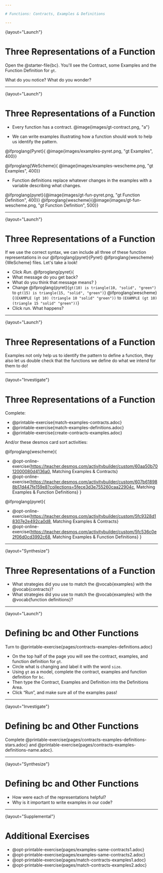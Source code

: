```yaml
---

# Functions: Contracts, Examples & Definitions

---
```

{layout="Launch"}
# Three Representations of a Function

Open the @starter-file{bc}. You'll see the Contract, some Examples and the Function Definition for `gt`.

What do you notice? What do you wonder?

---
{layout="Launch"}
# Three Representations of a Function

- Every function has a contract.
@image{images/gt-contract.png, "a"}

- We can write examples illustrating how a function should work to help us identify the pattern.

@ifproglang{Pyret}{
@image{images/examples-pyret.png, "gt Examples", 400}}

@ifproglang{WeScheme}{
@image{images/examples-wescheme.png, "gt Examples", 400}}

- Function definitions replace whatever changes in the examples with a variable describing what changes.

@ifproglang{pyret}{@image{images/gt-fun-pyret.png, "gt Function Definition", 400}}
@ifproglang{wescheme}{@image{images/gt-fun-wescheme.png, "gt Function Definition", 500}}

---
{layout="Launch"}
# Three Representations of a Function

If we use the correct syntax, we can include all three of these function representations in our @ifproglang{pyret}{Pyret} @ifproglang{wescheme}{WeScheme} files. Let's take a look!

* Click *Run*.
@ifproglang{pyret}{
* What message do you get back? 
* What do you think that message means?
}
* Change
@ifproglang{pyret}{`gt(10) is triangle(10, "solid", "green")` to `gt(15) is triangle(15, "solid", "green")`}
@ifproglang{wescheme}{`(EXAMPLE (gt 10) (triangle 10 "solid" "green"))` to `(EXAMPLE (gt 10) (triangle 15 "solid" "green"))`}
* Click run. What happens?

---
{layout="Launch"}
# Three Representations of a Function

Examples not only help us to identify the pattern to define a function, they also let us double check that the functions we define do what we intend for them to do!

<!--
OPTIONAL: If students feel confident with the Circles of Evaluation but less confident about typing examples, use @opt-printable-exercise{MappingExamplesWithCoE.adoc} to make the connection explicit.
-->

---
{layout="Investigate"}
# Three Representations of a Function

Complete:

- @printable-exercise{match-examples-contracts.adoc}
- @printable-exercise{match-examples-definitions.adoc}
- @printable-exercise{create-contracts-examples.adoc}

And/or these desmos card sort activities:

@ifproglang{wescheme}{
- @opt-online-exercise{https://teacher.desmos.com/activitybuilder/custom/60aa50b7012000080d4136a0, Matching Examples & Contracts}
- @opt-online-exercise{https://teacher.desmos.com/activitybuilder/custom/607b618988b17d447fe159e8?collections=5fece3d3e755260caa22904c, Matching Examples & Function Definitions}
}

@ifproglang{pyret}{
- @opt-online-exercise{https://teacher.desmos.com/activitybuilder/custom/5fc9328d18307e2e492ca0d8, Matching Examples & Contracts}
- @opt-online-exercise{https://teacher.desmos.com/activitybuilder/custom/5fc536c0e2f06d0cd3992c68, Matching Examples & Function Definitions}
}


<!--
There are many more materials for students to work with in the Additional Practice section at the end of the lesson!
-->

---
{layout="Synthesize"}
# Three Representations of a Function

- What strategies did you use to match the @vocab{examples} with the @vocab{contracts}?
- What strategies did you use to match the @vocab{examples} with the @vocab{function definitions}?

---
{layout="Launch"}
# Defining bc and Other Functions

Turn to @printable-exercise{pages/contracts-examples-definitions.adoc}

* On the top half of the page you will see the contract, examples, and function definition for `gt`. 
* Circle what is changing and label it with the word `size`. 
* Using `gt` as a model, complete the contract, examples and function definition for `bc`.  
* Then type the Contract, Examples and Definition into the Definitions Area. 
* Click “Run”, and make sure all of the examples pass!

---
{layout="Investigate"}
# Defining bc and Other Functions

Complete @printable-exercise{pages/contracts-examples-definitions-stars.adoc} and @printable-exercise{pages/contracts-examples-definitions-name.adoc}.

<!--
As students work, walk around the room and make sure that they are circling what changes in the examples and labeling it with a variable name that reflects what it represents.
-->

---
{layout="Synthesize"}
# Defining bc and Other Functions

- How were each of the representations helpful?
- Why is it important to write examples in our code?

---
{layout="Supplemental"}
# Additional Exercises

- @opt-printable-exercise{pages/examples-same-contracts1.adoc}
- @opt-printable-exercise{pages/examples-same-contracts2.adoc}
- @opt-printable-exercise{pages/match-contracts-examples1.adoc}
- @opt-printable-exercise{pages/match-contracts-examples2.adoc}

